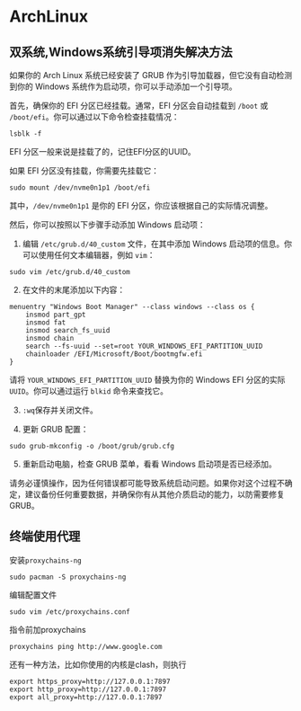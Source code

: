 # ArchLinux
## 双系统,Windows系统引导项消失解决方法
如果你的 Arch Linux 系统已经安装了 GRUB 作为引导加载器，但它没有自动检测到你的 Windows 系统作为启动项，你可以手动添加一个引导项。

首先，确保你的 EFI 分区已经挂载。通常，EFI 分区会自动挂载到 `/boot` 或 `/boot/efi`。你可以通过以下命令检查挂载情况： 
```
lsblk -f
```
EFI 分区一般来说是挂载了的，记住EFI分区的UUID。

如果 EFI 分区没有挂载，你需要先挂载它：
```
sudo mount /dev/nvme0n1p1 /boot/efi
```
其中，`/dev/nvme0n1p1` 是你的 EFI 分区，你应该根据自己的实际情况调整。

然后，你可以按照以下步骤手动添加 Windows 启动项：

1. 编辑 `/etc/grub.d/40_custom` 文件，在其中添加 Windows 启动项的信息。你可以使用任何文本编辑器，例如 `vim`：
```
sudo vim /etc/grub.d/40_custom
```
2. 在文件的末尾添加以下内容：
```
menuentry "Windows Boot Manager" --class windows --class os {
    insmod part_gpt
    insmod fat
    insmod search_fs_uuid
    insmod chain
    search --fs-uuid --set=root YOUR_WINDOWS_EFI_PARTITION_UUID
    chainloader /EFI/Microsoft/Boot/bootmgfw.efi
}
```

请将 `YOUR_WINDOWS_EFI_PARTITION_UUID` 替换为你的 Windows EFI 分区的实际 `UUID`。你可以通过运行 `blkid` 命令来查找它。

3. `:wq`保存并关闭文件。

4. 更新 GRUB 配置：
```
sudo grub-mkconfig -o /boot/grub/grub.cfg
```
5. 重新启动电脑，检查 GRUB 菜单，看看 Windows 启动项是否已经添加。

请务必谨慎操作，因为任何错误都可能导致系统启动问题。如果你对这个过程不确定，建议备份任何重要数据，并确保你有从其他介质启动的能力，以防需要修复 GRUB。

## 终端使用代理
安装`proxychains-ng`
```
sudo pacman -S proxychains-ng
```
编辑配置文件 
```
sudo vim /etc/proxychains.conf
```
指令前加proxychains
```
proxychains ping http://www.google.com
```
还有一种方法，比如你使用的内核是clash，则执行
```
export https_proxy=http://127.0.0.1:7897
export http_proxy=http://127.0.0.1:7897
export all_proxy=http://127.0.0.1:7897
```
